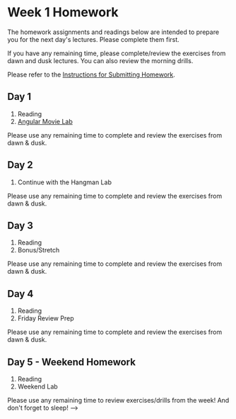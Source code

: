 # Week 1 Homework

The homework assignments and readings below are intended to prepare you for the next day's lectures. Please complete them first.

If you have any remaining time, please complete/review the exercises from dawn and dusk lectures. You can also review the morning drills.

Please refer to the [Instructions for Submitting Homework](/how-tos/homework-submission.md).


## Day 1

1. Reading
2. [Angular Movie Lab](https://github.com/sf-wdi-25/angular-movie-lab)

Please use any remaining time to complete and review the exercises from dawn & dusk.

## Day 2

1. Continue with the Hangman Lab

Please use any remaining time to complete and review the exercises from dawn & dusk.

## Day 3

1. Reading
2. Bonus/Stretch

Please use any remaining time to complete and review the exercises from dawn & dusk.

## Day 4

1. Reading
2. Friday Review Prep

Please use any remaining time to complete and review the exercises from dawn & dusk.

## Day 5 - Weekend Homework

1. Reading
2. Weekend Lab

Please use any remaining time to review exercises/drills from the week! And don't forget to sleep!
-->
